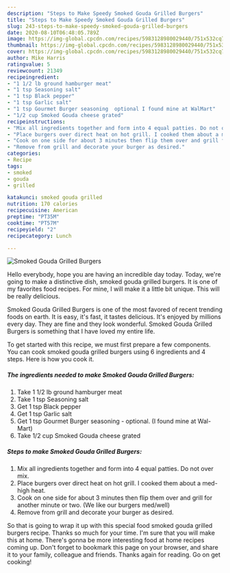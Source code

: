 ```yaml
---
description: "Steps to Make Speedy Smoked Gouda Grilled Burgers"
title: "Steps to Make Speedy Smoked Gouda Grilled Burgers"
slug: 243-steps-to-make-speedy-smoked-gouda-grilled-burgers
date: 2020-08-10T06:48:05.789Z
image: https://img-global.cpcdn.com/recipes/5983128980029440/751x532cq70/smoked-gouda-grilled-burgers-recipe-main-photo.jpg
thumbnail: https://img-global.cpcdn.com/recipes/5983128980029440/751x532cq70/smoked-gouda-grilled-burgers-recipe-main-photo.jpg
cover: https://img-global.cpcdn.com/recipes/5983128980029440/751x532cq70/smoked-gouda-grilled-burgers-recipe-main-photo.jpg
author: Mike Harris
ratingvalue: 5
reviewcount: 21349
recipeingredient:
- "1 1/2 lb ground hamburger meat"
- "1 tsp Seasoning salt"
- "1 tsp Black pepper"
- "1 tsp Garlic salt"
- "1 tsp Gourmet Burger seasoning  optional I found mine at WalMart"
- "1/2 cup Smoked Gouda cheese grated"
recipeinstructions:
- "Mix all ingredients together and form into 4 equal patties. Do not over mix."
- "Place burgers over direct heat on hot grill. I cooked them about a med-high heat."
- "Cook on one side for about 3 minutes then flip them over and grill for another minute or two. (We like our burgers med/well)"
- "Remove from grill and decorate your burger as desired."
categories:
- Recipe
tags:
- smoked
- gouda
- grilled

katakunci: smoked gouda grilled 
nutrition: 170 calories
recipecuisine: American
preptime: "PT35M"
cooktime: "PT57M"
recipeyield: "2"
recipecategory: Lunch

---
```



![Smoked Gouda Grilled Burgers](https://img-global.cpcdn.com/recipes/5983128980029440/751x532cq70/smoked-gouda-grilled-burgers-recipe-main-photo.jpg)

Hello everybody, hope you are having an incredible day today. Today, we're going to make a distinctive dish, smoked gouda grilled burgers. It is one of my favorites food recipes. For mine, I will make it a little bit unique. This will be really delicious.



Smoked Gouda Grilled Burgers is one of the most favored of recent trending foods on earth. It is easy, it's fast, it tastes delicious. It's enjoyed by millions every day. They are fine and they look wonderful. Smoked Gouda Grilled Burgers is something that I have loved my entire life.


To get started with this recipe, we must first prepare a few components. You can cook smoked gouda grilled burgers using 6 ingredients and 4 steps. Here is how you cook it.

<!--inarticleads1-->

##### The ingredients needed to make Smoked Gouda Grilled Burgers:

1. Take 1 1/2 lb ground hamburger meat
1. Take 1 tsp Seasoning salt
1. Get 1 tsp Black pepper
1. Get 1 tsp Garlic salt
1. Get 1 tsp Gourmet Burger seasoning - optional. (I found mine at Wal-Mart)
1. Take 1/2 cup Smoked Gouda cheese grated




<!--inarticleads2-->

##### Steps to make Smoked Gouda Grilled Burgers:

1. Mix all ingredients together and form into 4 equal patties. Do not over mix.
1. Place burgers over direct heat on hot grill. I cooked them about a med-high heat.
1. Cook on one side for about 3 minutes then flip them over and grill for another minute or two. (We like our burgers med/well)
1. Remove from grill and decorate your burger as desired.




So that is going to wrap it up with this special food smoked gouda grilled burgers recipe. Thanks so much for your time. I'm sure that you will make this at home. There's gonna be more interesting food at home recipes coming up. Don't forget to bookmark this page on your browser, and share it to your family, colleague and friends. Thanks again for reading. Go on get cooking!
